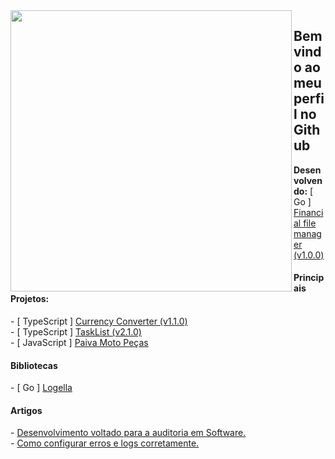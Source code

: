 <img align="left" width="450em" src="https://github-readme-stats.vercel.app/api/top-langs/?username=Lucasvmarangoni&layout=donut-vertical&theme=dark&hide_border=true&bg_color=0d1117&langs_count=10"/>

## Bem vindo ao meu perfil no Github

**Desenvolvendo:** [ Go ] <a href="https://github.com/Lucasvmarangoni/sistema-de-documentos-financeiros">Financial file manager (v1.0.0)</a>  <br>

#### Principais Projetos:
<p align="left">
- [ TypeScript ] <a href="https://github.com/Lucasvmarangoni/currency-converter">Currency Converter (v1.1.0)</a>  <br>
- [ TypeScript ] <a href="https://github.com/Lucasvmarangoni/TaskList">TaskList (v2.1.0)</a> <br>
- [ JavaScript ] <a href="https://github.com/ICEI-PUC-Minas-PMV-ADS/pmv-ads-2023-1-e1-proj-web-t2-grupo-2-paiva-moto-pecas">Paiva Moto Peças</a> 
</p>

#### Bibliotecas
<p align="left">
- [ Go ] <a href="https://github.com/Lucasvmarangoni/logella">Logella</a> <br>
</p>

#### Artigos
<p align="left">
- <a href="https://medium.com/@lucasvm.ti/desenvolvimento-voltado-para-a-auditoria-em-software-0d15c56bf99c">Desenvolvimento voltado para a auditoria em Software.</a> <br>
- <a href="https://medium.com/@lucasvm.ti/erros-e-logs-4e1fcd79a937">Como configurar erros e logs corretamente.</a> <br>
</p>
